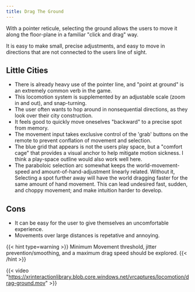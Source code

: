 ```yaml
---
title: Drag The Ground
---
```


With a pointer reticule, selecting the ground allows the users to move it along the floor-plane in a familiar "click and drag" way.

It is easy to make small, precise adjustments, and easy to move in directions that are not connected to the users line of sight.

## Little Cities
- There is already heavy use of the pointer line, and "point at ground" is an extremely common verb in the game.
- This locomotion system is supplemented by an adjustable scale (zoom in and out), and snap-turning.
- The user often wants to hop around in nonsequential directions, as they look over their city construction.
- It feels good to quickly move oneselves "backward" to a precise spot from memory.
- The movement input takes exclusive control of the 'grab' buttons on the remote to prevent conflation of movement and selection.
- The blue grid that appears is not the users play space, but a "comfort cage" that provides a visual anchor to help mitigate motion sickness. I think a play-space outline would also work well here.
- The paraboloic selection arc somewhat keeps the world-movement-speed and amount-of-hand-adjustment linearly related. Without it, Selecting a spot further away will have the world dragging faster for the same amount of hand movement. This can lead undesired fast, sudden, and choppy movement; and make intuition harder to develop.

## Cons
- It can be easy for the user to give themselves an uncomfortable experience.
- Movements over large distances is repetative and annoying.

{{< hint type=warning >}}
Minimum Movement threshold, jitter prevention/smoothing, and a maximum drag speed should be explored.
{{< /hint >}}


{{< video "https://xrinteractionlibrary.blob.core.windows.net/vrcaptures/locomotion/drag-ground.mov" >}}